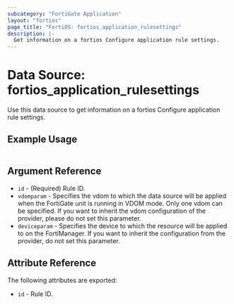 ```yaml
---
subcategory: "FortiGate Application"
layout: "fortios"
page_title: "FortiOS: fortios_application_rulesettings"
description: |-
  Get information on a fortios Configure application rule settings.
---
```


# Data Source: fortios_application_rulesettings
Use this data source to get information on a fortios Configure application rule settings.


## Example Usage

```hcl

```

## Argument Reference

* `id` - (Required) Rule ID.
* `vdomparam` - Specifies the vdom to which the data source will be applied when the FortiGate unit is running in VDOM mode. Only one vdom can be specified. If you want to inherit the vdom configuration of the provider, please do not set this parameter.
* `deviceparam` - Specifies the device to which the resource will be applied to on the FortiManager. If you want to inherit the configuration from the provider, do not set this parameter.

## Attribute Reference

The following attributes are exported:

* `id` - Rule ID.
